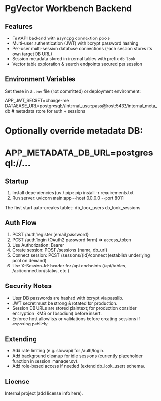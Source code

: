 PgVector Workbench Backend
==========================

Features
--------
- FastAPI backend with asyncpg connection pools
- Multi-user authentication (JWT) with bcrypt password hashing
- Per-user multi-session database connections (each session stores its own target DB URL)
- Session metadata stored in internal tables with prefix `db_look_`
- Vector table exploration & search endpoints secured per session

Environment Variables
---------------------
Set these in a `.env` file (not committed) or deployment environment:

APP_JWT_SECRET=change-me
DATABASE_URL=postgresql://internal_user:pass@host:5432/internal_meta_db   # metadata store for auth + sessions
# Optionally override metadata DB:
# APP_METADATA_DB_URL=postgresql://...

Startup
-------
1. Install dependencies (uv / pip):
	pip install -r requirements.txt
2. Run server:
	uvicorn main:app --host 0.0.0.0 --port 8011

The first start auto-creates tables:
  db_look_users
  db_look_sessions

Auth Flow
---------
1. POST /auth/register {email,password}
2. POST /auth/login (OAuth2 password form) => access_token
3. Use Authorization: Bearer <token>
4. Create session: POST /sessions {name, db_url}
5. Connect session: POST /sessions/{id}/connect (establish underlying pool on demand)
6. Use X-Session-Id: <id> header for /api endpoints (/api/tables, /api/connection/status, etc.)

Security Notes
--------------
- User DB passwords are hashed with bcrypt via passlib.
- JWT secret must be strong & rotated for production.
- Session DB URLs are stored plaintext; for production consider encryption (KMS or libsodium) before insert.
- Enforce host allowlists or validations before creating sessions if exposing publicly.

Extending
---------
- Add rate limiting (e.g. slowapi) for /auth/login.
- Add background cleanup for idle sessions (currently placeholder function in session_manager.py).
- Add role-based access if needed (extend db_look_users schema).

License
-------
Internal project (add license info here).
